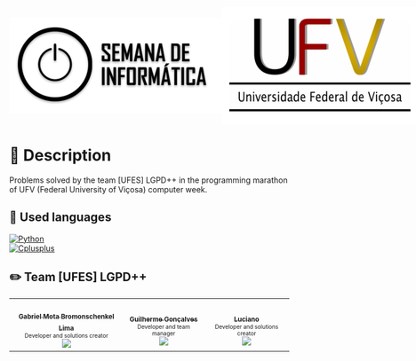 <div style="display:flex; align-items:center">
  <img src="./event_logo.png"/>
  <img src="./ufv_logo.png"/>
</div>

# 📌 Description

Problems solved by the team [UFES] LGPD++ in the programming marathon of UFV (Federal University of Viçosa) computer week.

## :book: Used languages 
[![Python](https://img.shields.io/static/v1?label=Python&message=3.8&colorA=purple&color=black&logo=Python&logoColor=white)](https://www.python.org/)
<br>
[![Cplusplus](https://img.shields.io/static/v1?label=C%2B%2B&message=17&colorA=purple&color=black&logo=C%2B%2B&logoColor=white)](https://www.cplusplus.com/)

## :pencil2: Team [UFES] LGPD++

<table>
  <tr>
    <td align="center">
      <a href="https://github.com/GabrielMotaBLima">
        <img style="border-radius: 50%;" src="https://avatars0.githubusercontent.com/u/31813682?s=460&u=0e5d0bed2728e295794155fe59ce9f55d9a13610&v=4" width="100px;" alt=""/>
        <br />
        <sub>
          <b>Gabriel Mota Bromonschenkel Lima</b>
        </sub>
      </a>
      </br>
      <div style = "font-size:10px; bottom: -20px;">
            Developer and solutions creator
      </div>
      <a href="https://www.linkedin.com/in/gabriel-mota-bromonschenkel-lima-182521140/">
        <img src="https://img.shields.io/badge/-LinkedIn-blue?style=flat-square&logo=Linkedin&logoColor=white&link=https://www.linkedin.com/in/gabriel-mota-bromonschenkel-lima-182521140/"/>
      </a>
    </td>
    <td align="center">
      <a href="https://github.com/guilhermegoncalvess"><img style="border-radius: 50%;" src="https://avatars2.githubusercontent.com/u/45895853?s=460&u=b635cebae03921120ecee9fc2d69e1c9f56de2fe&v=4" width="100px;" alt=""/>
        <br />
        <sub>
          <b>Guilherme Gonçalves</b>
        </sub>
      </a>
      </br>
      <div style = "font-size:10px; bottom: -20px;">
            Developer and team manager
        </div>
      <a href="https://www.linkedin.com/in/guilhermegoncalvess/">
        <img src="https://img.shields.io/badge/-LinkedIn-blue?style=flat-square&logo=Linkedin&logoColor=white&link=https://www.linkedin.com/in/guilhermegoncalvess/"/>
      </a>
    </td>
    <td align="center">
      <a href="https://github.com/">
        <img style="border-radius: 50%;" src="https://www.moviemaker.com/wp-content/uploads/original-1393-1573687488-8-1-150x150.png" width="100px;" alt=""/>
        <br />
        <sub>
          <b>Luciano</b>
        </sub>
      </a>
      </br>
      <div style = "font-size:10px; bottom: -20px;">
            Developer and solutions creator
         </div>
      <a href="https://www.linkedin.com/in/">
        <img src="https://img.shields.io/badge/-LinkedIn-blue?style=flat-square&logo=Linkedin&logoColor=white&link=https://www.linkedin.com/"/>
      </a>
    </td>
 

